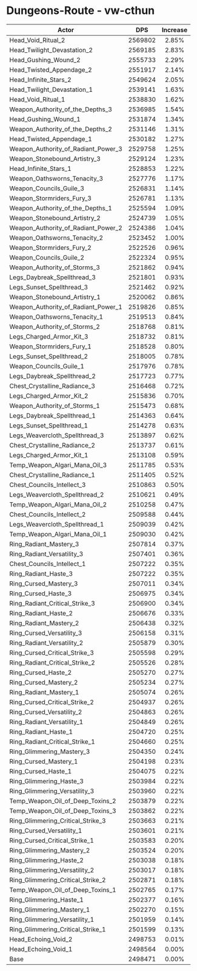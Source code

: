 # Dungeons-Route - vw-cthun
| Actor | DPS | Increase |
|---|:---:|:---:|
|Head_Void_Ritual_2|2569802|2.85%|
|Head_Twilight_Devastation_2|2569185|2.83%|
|Head_Gushing_Wound_2|2555733|2.29%|
|Head_Twisted_Appendage_2|2551917|2.14%|
|Head_Infinite_Stars_2|2549624|2.05%|
|Head_Twilight_Devastation_1|2539141|1.63%|
|Head_Void_Ritual_1|2538830|1.62%|
|Weapon_Authority_of_the_Depths_3|2536985|1.54%|
|Head_Gushing_Wound_1|2531874|1.34%|
|Weapon_Authority_of_the_Depths_2|2531146|1.31%|
|Head_Twisted_Appendage_1|2530182|1.27%|
|Weapon_Authority_of_Radiant_Power_3|2529758|1.25%|
|Weapon_Stonebound_Artistry_3|2529124|1.23%|
|Head_Infinite_Stars_1|2528853|1.22%|
|Weapon_Oathsworns_Tenacity_3|2527776|1.17%|
|Weapon_Councils_Guile_3|2526831|1.14%|
|Weapon_Stormriders_Fury_3|2526781|1.13%|
|Weapon_Authority_of_the_Depths_1|2525594|1.09%|
|Weapon_Stonebound_Artistry_2|2524739|1.05%|
|Weapon_Authority_of_Radiant_Power_2|2524386|1.04%|
|Weapon_Oathsworns_Tenacity_2|2523452|1.00%|
|Weapon_Stormriders_Fury_2|2522526|0.96%|
|Weapon_Councils_Guile_2|2522324|0.95%|
|Weapon_Authority_of_Storms_3|2521862|0.94%|
|Legs_Daybreak_Spellthread_3|2521801|0.93%|
|Legs_Sunset_Spellthread_3|2521462|0.92%|
|Weapon_Stonebound_Artistry_1|2520062|0.86%|
|Weapon_Authority_of_Radiant_Power_1|2519826|0.85%|
|Weapon_Oathsworns_Tenacity_1|2519513|0.84%|
|Weapon_Authority_of_Storms_2|2518768|0.81%|
|Legs_Charged_Armor_Kit_3|2518732|0.81%|
|Weapon_Stormriders_Fury_1|2518528|0.80%|
|Legs_Sunset_Spellthread_2|2518005|0.78%|
|Weapon_Councils_Guile_1|2517976|0.78%|
|Legs_Daybreak_Spellthread_2|2517723|0.77%|
|Chest_Crystalline_Radiance_3|2516468|0.72%|
|Legs_Charged_Armor_Kit_2|2515836|0.70%|
|Weapon_Authority_of_Storms_1|2515473|0.68%|
|Legs_Daybreak_Spellthread_1|2514363|0.64%|
|Legs_Sunset_Spellthread_1|2514278|0.63%|
|Legs_Weavercloth_Spellthread_3|2513897|0.62%|
|Chest_Crystalline_Radiance_2|2513737|0.61%|
|Legs_Charged_Armor_Kit_1|2513108|0.59%|
|Temp_Weapon_Algari_Mana_Oil_3|2511785|0.53%|
|Chest_Crystalline_Radiance_1|2511405|0.52%|
|Chest_Councils_Intellect_3|2510863|0.50%|
|Legs_Weavercloth_Spellthread_2|2510621|0.49%|
|Temp_Weapon_Algari_Mana_Oil_2|2510258|0.47%|
|Chest_Councils_Intellect_2|2509588|0.44%|
|Legs_Weavercloth_Spellthread_1|2509039|0.42%|
|Temp_Weapon_Algari_Mana_Oil_1|2509030|0.42%|
|Ring_Radiant_Mastery_3|2507814|0.37%|
|Ring_Radiant_Versatility_3|2507401|0.36%|
|Chest_Councils_Intellect_1|2507222|0.35%|
|Ring_Radiant_Haste_3|2507222|0.35%|
|Ring_Cursed_Mastery_3|2507011|0.34%|
|Ring_Cursed_Haste_3|2506975|0.34%|
|Ring_Radiant_Critical_Strike_3|2506900|0.34%|
|Ring_Radiant_Haste_2|2506676|0.33%|
|Ring_Radiant_Mastery_2|2506438|0.32%|
|Ring_Cursed_Versatility_3|2506158|0.31%|
|Ring_Radiant_Versatility_2|2505879|0.30%|
|Ring_Cursed_Critical_Strike_3|2505598|0.29%|
|Ring_Radiant_Critical_Strike_2|2505526|0.28%|
|Ring_Cursed_Haste_2|2505270|0.27%|
|Ring_Cursed_Mastery_2|2505234|0.27%|
|Ring_Radiant_Mastery_1|2505074|0.26%|
|Ring_Cursed_Critical_Strike_2|2504937|0.26%|
|Ring_Cursed_Versatility_2|2504863|0.26%|
|Ring_Radiant_Versatility_1|2504849|0.26%|
|Ring_Radiant_Haste_1|2504720|0.25%|
|Ring_Radiant_Critical_Strike_1|2504660|0.25%|
|Ring_Glimmering_Mastery_3|2504350|0.24%|
|Ring_Cursed_Mastery_1|2504198|0.23%|
|Ring_Cursed_Haste_1|2504075|0.22%|
|Ring_Glimmering_Haste_3|2503984|0.22%|
|Ring_Glimmering_Versatility_3|2503960|0.22%|
|Temp_Weapon_Oil_of_Deep_Toxins_2|2503879|0.22%|
|Temp_Weapon_Oil_of_Deep_Toxins_3|2503862|0.22%|
|Ring_Glimmering_Critical_Strike_3|2503663|0.21%|
|Ring_Cursed_Versatility_1|2503601|0.21%|
|Ring_Cursed_Critical_Strike_1|2503583|0.20%|
|Ring_Glimmering_Mastery_2|2503524|0.20%|
|Ring_Glimmering_Haste_2|2503038|0.18%|
|Ring_Glimmering_Versatility_2|2503017|0.18%|
|Ring_Glimmering_Critical_Strike_2|2502871|0.18%|
|Temp_Weapon_Oil_of_Deep_Toxins_1|2502765|0.17%|
|Ring_Glimmering_Haste_1|2502377|0.16%|
|Ring_Glimmering_Mastery_1|2502270|0.15%|
|Ring_Glimmering_Versatility_1|2501959|0.14%|
|Ring_Glimmering_Critical_Strike_1|2501599|0.13%|
|Head_Echoing_Void_2|2498753|0.01%|
|Head_Echoing_Void_1|2498564|0.00%|
|Base|2498471|0.00%|
